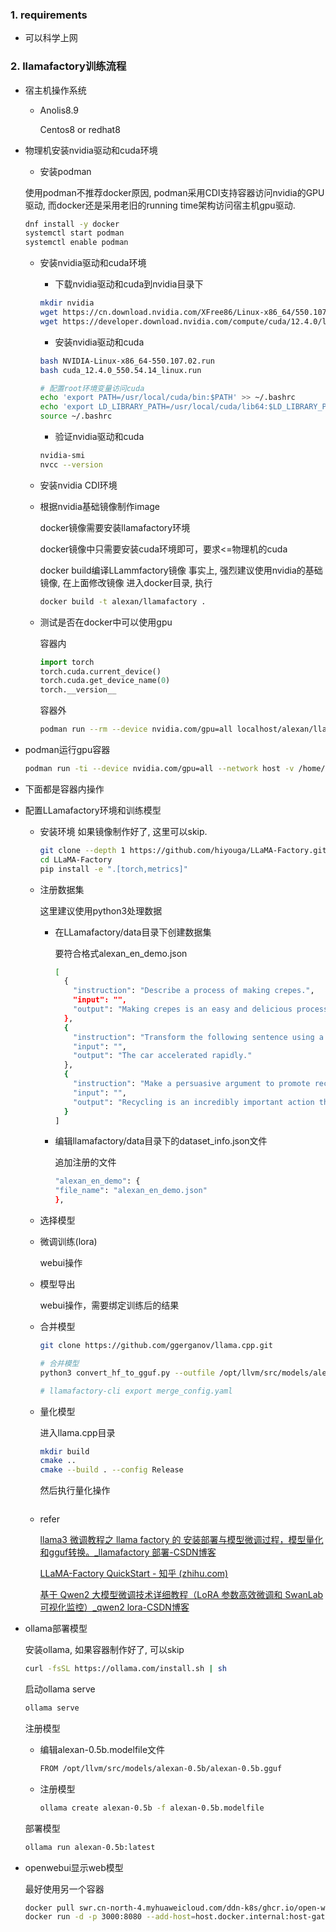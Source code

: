 ### 1. requirements
- 可以科学上网

### 2. llamafactory训练流程
- 宿主机操作系统
  - Anolis8.9

    Centos8 or redhat8

- 物理机安装nvidia驱动和cuda环境

  - 安装podman
  
  使用podman不推荐docker原因, podman采用CDI支持容器访问nvidia的GPU驱动,
  而docker还是采用老旧的running time架构访问宿主机gpu驱动.
 
  ```bash
  dnf install -y docker
  systemctl start podman
  systemctl enable podman
  ```

  - 安装nvidia驱动和cuda环境
  
    - 下载nvidia驱动和cuda到nvidia目录下

    ```bash
    mkdir nvidia
    wget https://cn.download.nvidia.com/XFree86/Linux-x86_64/550.107.02/NVIDIA-Linux-x86_64-550.107.02.run
    wget https://developer.download.nvidia.com/compute/cuda/12.4.0/local_installers/cuda_12.4.0_550.54.14_linux.run
    ```
 
    - 安装nvidia驱动和cuda

    ```bash
    bash NVIDIA-Linux-x86_64-550.107.02.run
    bash cuda_12.4.0_550.54.14_linux.run
  
    # 配置root环境变量访问cuda
    echo 'export PATH=/usr/local/cuda/bin:$PATH' >> ~/.bashrc
    echo 'export LD_LIBRARY_PATH=/usr/local/cuda/lib64:$LD_LIBRARY_PATH' >> ~/.bashrc
    source ~/.bashrc
    ```
  
    - 验证nvidia驱动和cuda

    ```bash
    nvidia-smi
    nvcc --version
    ```

  - 安装nvidia CDI环境

  - 根据nvidia基础镜像制作image

    docker镜像需要安装llamafactory环境

    docker镜像中只需要安装cuda环境即可，要求<=物理机的cuda

    docker build编译LLammfactory镜像
    事实上, 强烈建议使用nvidia的基础镜像, 在上面修改镜像
    进入docker目录, 执行
    ```bash
    docker build -t alexan/llamafactory .
    ```

  - 测试是否在docker中可以使用gpu

    容器内

    ```python
    import torch
    torch.cuda.current_device()
    torch.cuda.get_device_name(0)
    torch.__version__
    ```

    容器外

    ```bash
    podman run --rm --device nvidia.com/gpu=all localhost/alexan/llamafactory:latest nvidia-smi
    ```

- podman运行gpu容器

  ```bash
  podman run -ti --device nvidia.com/gpu=all --network host -v /home/root/prog/llvm/:/opt/llvm localhost/alexan/llamafactory:latest bash
  ```

- 下面都是容器内操作

- 配置LLamafactory环境和训练模型

  - 安装环境
    如果镜像制作好了, 这里可以skip.    

    ```bash
    git clone --depth 1 https://github.com/hiyouga/LLaMA-Factory.git
    cd LLaMA-Factory
    pip install -e ".[torch,metrics]"
    ```

  - 注册数据集

    这里建议使用python3处理数据

    - 在LLamafactory/data目录下创建数据集

      要符合格式alexan_en_demo.json

      ```bash
      [
        {
          "instruction": "Describe a process of making crepes.",
          "input": "",
          "output": "Making crepes is an easy and delicious process! Here are step-by-step instructions on how to make them:\n\n1. Assemble your ingredients. For basic crepes, you'll need: 1 cup all-purpose flour, 2 eggs, 1/2 cup milk, 1/2 cup water, 1/4 teaspoon salt, and 2 tablespoons melted butter.\n\n2. Mix the batter: In a large mixing bowl, whisk together the flour and the eggs. Gradually add the milk and water, stirring constantly to ensure that there are no lumps. Add salt and melted butter, and mix well.\n\n3. Let the batter rest: If you can, let the batter sit for an hour or so. This will help the flour to absorb the liquid and make the crepes more tender.\n\n4. Heat your pan: Preheat a non-stick pan over medium heat. Lightly butter the pan or use cooking spray to prevent the crepes from sticking.\n\n5. Pour the batter: Using a ladle or a measuring cup, pour a small amount of batter (about 1/4 cup) onto the center of the pan. Immediately tilt the pan in a circular motion to spread the batter evenly and thinly over the bottom of the pan.\n\n6. Cook the crepe: Cook the crepe for 1-2 minutes until the bottom is lightly golden. Carefully loosen the edges with a spatula and flip the crepe over to cook the other side for another minute.\n\n7. Remove and repeat: Gently slide the crepe onto a plate, and then repeat the process with the remaining batter. Remember to re-butter the pan between each crepe if necessary.\n\n8. Fill and serve: Fill your cooked crepes with your desired filling, such as fresh fruit, whipped cream, Nutella, or ham and cheese. Roll or fold, and serve immediately. Enjoy!"
        },
        {
          "instruction": "Transform the following sentence using a synonym: The car sped quickly.",
          "input": "",
          "output": "The car accelerated rapidly."
        },
        {
          "instruction": "Make a persuasive argument to promote recycling.",
          "input": "",
          "output": "Recycling is an incredibly important action that we must all take to help preserve our planet for future generations. By recycling, we can reduce the amount of waste that goes to landfills, conserve natural resources and energy, and reduce pollution from production of new materials.\n\nWhen we don't recycle, our garbage ends up in landfills where it can take hundreds of years to decompose. Landfills can release harmful chemicals and greenhouse gases, polluting the soil, air and water. However, by recycling and reusing materials, we minimize the amount of garbage that ends up in landfills, and therefore reduce the potential harm it can cause to the environment.\n\nRecycling also helps conserve our natural resources by reducing the demand for new materials. For example, recycling paper means fewer trees need to be cut down, and reusing metal and plastic means less mining and oil extraction. This, in turn, conserves energy, minimizes deforestation and reduces the environmental impact associated with producing new materials.\n\nAdditionally, recycling also has a positive impact on the economy. It creates jobs in the recycling and manufacturing industries, and reduces the costs of waste disposal for companies and taxpayers. Recycling is good for the environment and the economy.\n\nIn conclusion, recycling is an easy and effective way to take action and make a difference for the future of our planet. By simply separating our recyclable materials and disposing of them properly, we can help reduce waste, conserve resources, and protect the environment. We all have a part to play and every little action counts. So, let's make the smart choice and recycle today for a better tomorrow."
        }
      ]
      ```

    - 编辑llamafactory/data目录下的dataset_info.json文件

      追加注册的文件

      ```bash
      "alexan_en_demo": {
      "file_name": "alexan_en_demo.json"
      },
      ```

  - 选择模型

  - 微调训练(lora)

    webui操作

  - 模型导出

    webui操作，需要绑定训练后的结果

  - 合并模型

    ```bash
    git clone https://github.com/ggerganov/llama.cpp.git
    
    # 合并模型
    python3 convert_hf_to_gguf.py --outfile /opt/llvm/src/models/alexan-0.5b/alexan-0.5b.gguf /opt/llvm/src/models/alexan-0.5b/
    
    # llamafactory-cli export merge_config.yaml
    ```

  - 量化模型

    进入llama.cpp目录

    ```bash
    mkdir build
    cmake ..
    cmake --build . --config Release
    ```

    然后执行量化操作

    ```bash
    
    ```

  - refer

    [llama3 微调教程之 llama factory 的 安装部署与模型微调过程，模型量化和gguf转换。_llamafactory 部署-CSDN博客](https://blog.csdn.net/lengyoumo/article/details/138867085?spm=1001.2101.3001.6650.2&utm_medium=distribute.pc_relevant.none-task-blog-2~default~BlogCommendFromBaidu~Ctr-2-138867085-blog-140800259.235^v43^pc_blog_bottom_relevance_base6&depth_1-utm_source=distribute.pc_relevant.none-task-blog-2~default~BlogCommendFromBaidu~Ctr-2-138867085-blog-140800259.235^v43^pc_blog_bottom_relevance_base6&utm_relevant_index=5)

    [LLaMA-Factory QuickStart - 知乎 (zhihu.com)](https://zhuanlan.zhihu.com/p/695287607)

    [基于 Qwen2 大模型微调技术详细教程（LoRA 参数高效微调和 SwanLab 可视化监控）_qwen2 lora-CSDN博客](https://blog.csdn.net/obullxl/article/details/140562254)

- ollama部署模型

  安装ollama, 如果容器制作好了, 可以skip

  ```bash
  curl -fsSL https://ollama.com/install.sh | sh
  ```

  启动ollama serve

  ```bash
  ollama serve
  ```

  注册模型

  - 编辑alexan-0.5b.modelfile文件

    ```bash
    FROM /opt/llvm/src/models/alexan-0.5b/alexan-0.5b.gguf
    ```

  - 注册模型

    ```bash
    ollama create alexan-0.5b -f alexan-0.5b.modelfile
    ```

  部署模型

  ```bash
  ollama run alexan-0.5b:latest
  ```

- openwebui显示web模型

  最好使用另一个容器

  ```bash
  docker pull swr.cn-north-4.myhuaweicloud.com/ddn-k8s/ghcr.io/open-webui/open-webui:v0.3.12
  docker run -d -p 3000:8080 --add-host=host.docker.internal:host-gateway -v open-webui:/opt/llvm/app/backend/data --name open-webui swr.cn-north-4.myhuaweicloud.com/ddn-k8s/ghcr.io/open-webui/open-webui:v0.3.12
  ```

### 
